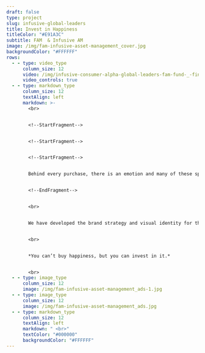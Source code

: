 ```yaml
---
draft: false
type: project
slug: infusive-global-leaders
title: Invest in Happiness
titleColor: "#E91A3C"
subtitle: FAM  & Infusive AM
image: /img/fam-infusive-asset-management_cover.jpg
backgroundColor: "#FFFFFF"
rows:
  - - type: video_type
      column_size: 12
      video: /img/infusive-consumer-alpha-global-leaders-fam-fund-_-fineco-asset-management-_-eng.mp4
      video_controls: true
  - - type: markdown_type
      column_size: 12
      textAlign: left
      markdown: >-
        <br>


        <!--StartFragment-->


        <!--StartFragment-->


        <!--StartFragment-->


        Behind every purchase, there is an emotion and many of these spending habits are responding to needs deeply rooted in our universal human traits. The Infusive Consumer Alpha Global Leaders FAM Fund leverages consumer psychology to invest in those companies that focus on eliciting happiness. Happiness is the keyword of this branding process.


        <!--EndFragment-->


        <br>


        We have developed the brand strategy and visual identity for the fund.


        <br>


        *You can’t buy happiness, but you can invest in it.*


        <br>
  - - type: image_type
      column_size: 12
      image: /img/fam-infusive-asset-management_ads-1.jpg
  - - type: image_type
      column_size: 12
      image: /img/fam-infusive-asset-management_ads.jpg
  - - type: markdown_type
      column_size: 12
      textAlign: left
      markdown: " <br>"
      textColor: "#000000"
      backgroundColor: "#FFFFFF"
---
```

